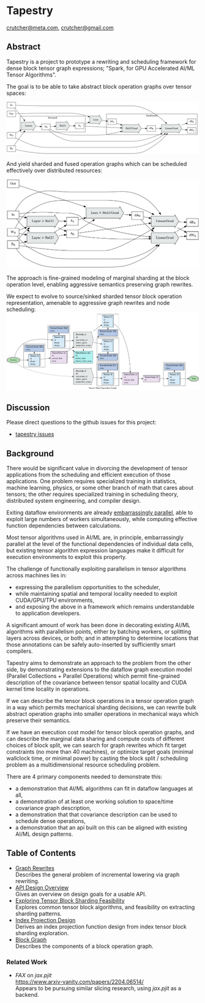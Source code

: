 # Tapestry

crutcher@meta.com, crutcher@gmail.com

## Abstract

Tapestry is a project to prototype a rewriting and scheduling framework for dense block tensor
graph expressions; "Spark, for GPU Accelerated AI/ML Tensor Algorithms".

The goal is to be able to take abstract block operation graphs over tensor spaces:

![abstract](media/graphs/graph1.dot.png)

And yield sharded and fused operation graphs which can be scheduled effectively over distributed 
resources:

![compiled](media/graphs/graph2.dot.png)

The approach is fine-grained modeling of marginal sharding at the block operation level, 
enabling aggressive semantics preserving graph rewrites.

We expect to evolve to source/sinked sharded tensor block operation representation, amenable
to aggressive graph rewrites and node scheduling:
![full graph](media/graphs/graph.full.dot.png)

## Discussion

Please direct questions to the github issues for this project: 

* [tapestry issues](https://github.com/crutcher/tapestry/issues)

## Background

There would be significant value in divorcing the development of tensor applications from the
scheduling and efficient execution of those applications. One problem requires specialized training
in statistics, machine learning, physics, or some other branch of math that cares about tensors;
the other requires specialized training in scheduling theory, distributed system engineering,
and compiler design.

Exiting dataflow environments are already
[embarrassingly parallel](https://en.wikipedia.org/wiki/Embarrassingly_parallel), able to
exploit large numbers of workers simultaneously, while computing effective function dependencies
between calculations.

Most tensor algorithms used in AI/ML are, in principle, embarrassingly parallel at the level of the
functional dependencies of individual data cells, but existing tensor algorithm expression languages
make it difficult for execution environments to exploit this property.

The challenge of functionally exploiting parallelism in tensor algorithms across machines lies in:

* expressing the parallelism opportunities to the scheduler,
* while maintaining spatial and temporal locality needed to exploit CUDA/GPU/TPU environments,
* and exposing the above in a framework which remains understandable to application developers.

A significant amount of work has been done in decorating existing AI/ML algorithms with parallelism
points, either by batching workers, or splitting layers across devices, or both; and in attempting
to determine locations that those annotations can be safely auto-inserted by sufficiently smart
compilers.

Tapestry aims to demonstrate an approach to the problem from the other side, by demonstrating
extensions to the dataflow graph execution model (Parallel Collections + Parallel Operations) which
permit fine-grained description of the covariance between tensor spatial locality and CUDA kernel
time locality in operations.

If we can describe the tensor block operations in a tensor operation graph in a way which
permits mechanical sharding decisions, we can rewrite bulk abstract operation graphs into
smaller operations in mechanical ways which preserve their semantics.

If we have an execution cost model for tensor block operation graphs, and can describe the marginal
data sharing and compute costs of different choices of block split, we can search for graph
rewrites which fit target constraints (no more than 40 machines), or optimize target goals
(minimal wallclock time, or minimal power) by casting the block split / scheduling problem as a
multidimensional resource scheduling problem.

There are 4 primary components needed to demonstrate this:

* a demonstration that AI/ML algorithms can fit in dataflow languages at all,
* a demonstration of at least one working solution to space/time covariance graph description,
* a demonstration that that covariance description can be used to schedule dense operations,
* a demonstration that an api built on this can be aligned with existing AI/ML design patterns.

## Table of Contents

* [Graph Rewrites](GraphRewrites.md)  
  Describes the general problem of incremental lowering via graph rewriting.
* [API Design Overview](ApiDesign.md)  
  Gives an overview on design goals for a usable API.
* [Exploring Tensor Block Sharding Feasibility](BlockSharding.md)  
  Explores common tensor block algorithms, and feasibility on extracting sharding patterns.
* [Index Projection Design](IndexProjectionDesign.md)  
  Derives an index projection function design from index tensor block sharding exploration.
* [Block Graph](BlockGraph.md)  
  Describes the components of a block operation graph.


### Related Work

* *FAX* on *jax.pjit* \
  https://www.arxiv-vanity.com/papers/2204.06514/ \
  Appears to be pursuing similar slicing research, using *jax.pjit* as a backend.


